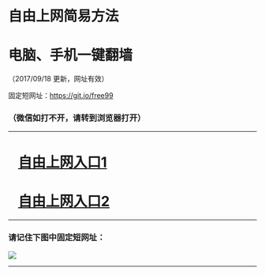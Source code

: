﻿# 自由上网简易方法

# 电脑、手机一键翻墙

（2017/09/18 更新，网址有效）

固定短网址：https://git.io/free99

### （微信如打不开，请转到浏览器打开）


***





# &nbsp;&nbsp; <a href="http://ft2601926645.fwq-tz1005.info/fwqtz01.html?t=091800121878 " target="_blank">自由上网入口1</a>
# &nbsp;&nbsp; <a href="http://ft2898725956.fwq-tz1006.info/fwqtz02.html?t=09180018165 " target="_blank">自由上网入口2</a>
***

### 请记住下图中固定短网址：

<img src="https://s3-us-west-2.amazonaws.com/fwq-1001/yjfq-20170905okok.png" /> 


***

